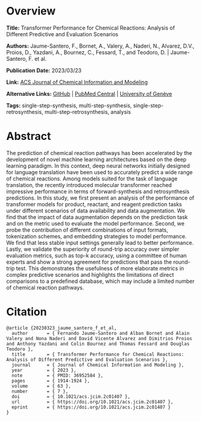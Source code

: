 # Overview
**Title:**
Transformer Performance for Chemical Reactions: Analysis of Different Predictive and Evaluation Scenarios

**Authors:**
Jaume-Santero, F., Bornet, A., Valery, A., Naderi, N., Alvarez, D.V., Proios, D., Yazdani, A., Bournez, C., Fessard, T., and Teodoro, D. |
Jaume-Santero, F. et al.

**Publication Date:**
2023/03/23

**Link:**
[ACS Journal of Chemical Information and Modeling](https://pubs.acs.org/doi/10.1021/acs.jcim.2c01407)

**Alternative Links:**
[GitHub](https://github.com/albornet/chempred_revision) |
[PubMed Central](https://pmc.ncbi.nlm.nih.gov/articles/PMC10091402) |
[University of Genève](https://archive-ouverte.unige.ch/unige:169342)

**Tags:**
single-step-synthesis, multi-step-synthesis, single-step-retrosynthesis, multi-step-retrosynthesis, analysis


# Abstract
The prediction of chemical reaction pathways has been accelerated by the development of novel machine learning architectures based on the deep learning paradigm.
In this context, deep neural networks initially designed for language translation have been used to accurately predict a wide range of chemical reactions.
Among models suited for the task of language translation, the recently introduced molecular transformer reached impressive performance in terms of forward-synthesis and retrosynthesis predictions.
In this study, we first present an analysis of the performance of transformer models for product, reactant, and reagent prediction tasks under different scenarios of data availability and data augmentation.
We find that the impact of data augmentation depends on the prediction task and on the metric used to evaluate the model performance.
Second, we probe the contribution of different combinations of input formats, tokenization schemes, and embedding strategies to model performance.
We find that less stable input settings generally lead to better performance.
Lastly, we validate the superiority of round-trip accuracy over simpler evaluation metrics, such as top-k accuracy, using a committee of human experts and show a strong agreement for predictions that pass the round-trip test.
This demonstrates the usefulness of more elaborate metrics in complex predictive scenarios and highlights the limitations of direct comparisons to a predefined database, which may include a limited number of chemical reaction pathways.


# Citation
```
@article {20230323_jaume_santero_f_et_al,
  author       = { Fernando Jaume-Santero and Alban Bornet and Alain Valery and Nona Naderi and David Vicente Alvarez and Dimitrios Proios and Anthony Yazdani and Colin Bournez and Thomas Fessard and Douglas Teodoro },
  title        = { Transformer Performance for Chemical Reactions: Analysis of Different Predictive and Evaluation Scenarios },
  journal      = { Journal of Chemical Information and Modeling },
  year         = { 2023 },
  note         = { PMID: 36952584 },
  pages        = { 1914-1924 },
  volume       = { 63 },
  number       = { 7 },
  doi          = { 10.1021/acs.jcim.2c01407 },
  url          = { https://doi.org/10.1021/acs.jcim.2c01407 },
  eprint       = { https://doi.org/10.1021/acs.jcim.2c01407 }
}
```
